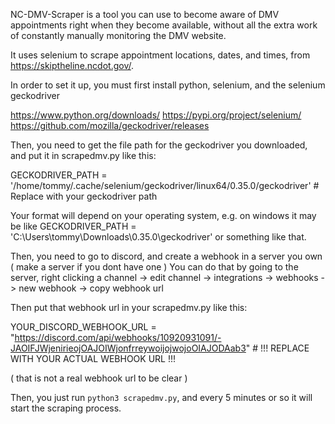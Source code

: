 NC-DMV-Scraper is a tool you can use to become aware of DMV appointments right when they become available, without all the extra work of constantly manually monitoring the DMV website.

It uses selenium to scrape appointment locations, dates, and times, from https://skiptheline.ncdot.gov/.


In order to set it up, you must first install python, selenium, and the selenium geckodriver

https://www.python.org/downloads/
https://pypi.org/project/selenium/
https://github.com/mozilla/geckodriver/releases

Then, you need to get the file path for the geckodriver you downloaded, and put it in scrapedmv.py like this:

GECKODRIVER_PATH = '/home/tommy/.cache/selenium/geckodriver/linux64/0.35.0/geckodriver' # Replace with your geckodriver path

Your format will depend on your operating system, e.g. on windows it may be like GECKODRIVER_PATH = 'C:\Users\tommy\Downloads\0.35.0\geckodriver' or something like that. 


Then, you need to go to discord, and create a webhook in a server you own ( make a server if you dont have one )
You can do that by going to the server, right clicking a channel -> edit channel -> integrations -> webhooks -> new webhook -> copy webhook url

Then put that webhook url in your scrapedmv.py like this:

YOUR_DISCORD_WEBHOOK_URL = "https://discord.com/api/webhooks/10920931091/-JAOIFJWjenirieojOAJOIWjonfrreywoijojwojoOIAJODAab3" # !!! REPLACE WITH YOUR ACTUAL WEBHOOK URL !!!

( that is not a real webhook url to be clear ) 


Then, you just run `python3 scrapedmv.py`, and every 5 minutes or so it will start the scraping process. 
